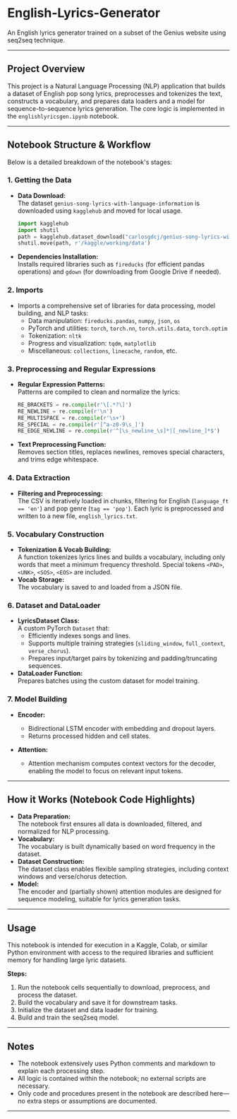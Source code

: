 # English-Lyrics-Generator

An English lyrics generator trained on a subset of the Genius website using seq2seq technique.

---

## Project Overview

This project is a Natural Language Processing (NLP) application that builds a dataset of English pop song lyrics, preprocesses and tokenizes the text, constructs a vocabulary, and prepares data loaders and a model for sequence-to-sequence lyrics generation. The core logic is implemented in the `englishlyricsgen.ipynb` notebook.

---

## Notebook Structure & Workflow

Below is a detailed breakdown of the notebook's stages:

### 1. Getting the Data

- **Data Download:**  
  The dataset `genius-song-lyrics-with-language-information` is downloaded using `kagglehub` and moved for local usage.
  ```python
  import kagglehub
  import shutil
  path = kagglehub.dataset_download("carlosgdcj/genius-song-lyrics-with-language-information")
  shutil.move(path, r'/kaggle/working/data')
  ```
- **Dependencies Installation:**  
  Installs required libraries such as `fireducks` (for efficient pandas operations) and `gdown` (for downloading from Google Drive if needed).

### 2. Imports

- Imports a comprehensive set of libraries for data processing, model building, and NLP tasks:
  - Data manipulation: `fireducks.pandas`, `numpy`, `json`, `os`
  - PyTorch and utilities: `torch`, `torch.nn`, `torch.utils.data`, `torch.optim`
  - Tokenization: `nltk`
  - Progress and visualization: `tqdm`, `matplotlib`
  - Miscellaneous: `collections`, `linecache`, `random`, etc.

### 3. Preprocessing and Regular Expressions

- **Regular Expression Patterns:**  
  Patterns are compiled to clean and normalize the lyrics:
  ```python
  RE_BRACKETS = re.compile(r'\[.*?\]')
  RE_NEWLINE = re.compile(r'\n')
  RE_MULTISPACE = re.compile(r'\s+')
  RE_SPECIAL = re.compile(r'[^a-z0-9\s_]')
  RE_EDGE_NEWLINE = re.compile(r'^[\s_newline_\s]*|[_newline_]*$')
  ```
- **Text Preprocessing Function:**  
  Removes section titles, replaces newlines, removes special characters, and trims edge whitespace.

### 4. Data Extraction

- **Filtering and Preprocessing:**  
  The CSV is iteratively loaded in chunks, filtering for English (`language_ft == 'en'`) and pop genre (`tag == 'pop'`). Each lyric is preprocessed and written to a new file, `english_lyrics.txt`.

### 5. Vocabulary Construction

- **Tokenization & Vocab Building:**  
  A function tokenizes lyrics lines and builds a vocabulary, including only words that meet a minimum frequency threshold. Special tokens `<PAD>`, `<UNK>`, `<SOS>`, `<EOS>` are included.
- **Vocab Storage:**  
  The vocabulary is saved to and loaded from a JSON file.

### 6. Dataset and DataLoader

- **LyricsDataset Class:**  
  A custom PyTorch `Dataset` that:
  - Efficiently indexes songs and lines.
  - Supports multiple training strategies (`sliding_window`, `full_context`, `verse_chorus`).
  - Prepares input/target pairs by tokenizing and padding/truncating sequences.
- **DataLoader Function:**  
  Prepares batches using the custom dataset for model training.

### 7. Model Building

- **Encoder:**  
  - Bidirectional LSTM encoder with embedding and dropout layers.
  - Returns processed hidden and cell states.

- **Attention:**  
  - Attention mechanism computes context vectors for the decoder, enabling the model to focus on relevant input tokens.

---

## How it Works (Notebook Code Highlights)

- **Data Preparation:**  
  The notebook first ensures all data is downloaded, filtered, and normalized for NLP processing.
- **Vocabulary:**  
  The vocabulary is built dynamically based on word frequency in the dataset.
- **Dataset Construction:**  
  The dataset class enables flexible sampling strategies, including context windows and verse/chorus detection.
- **Model:**  
  The encoder and (partially shown) attention modules are designed for sequence modeling, suitable for lyrics generation tasks.

---

## Usage

This notebook is intended for execution in a Kaggle, Colab, or similar Python environment with access to the required libraries and sufficient memory for handling large lyric datasets.

**Steps:**
1. Run the notebook cells sequentially to download, preprocess, and process the dataset.
2. Build the vocabulary and save it for downstream tasks.
3. Initialize the dataset and data loader for training.
4. Build and train the seq2seq model.

---

## Notes

- The notebook extensively uses Python comments and markdown to explain each processing step.
- All logic is contained within the notebook; no external scripts are necessary.
- Only code and procedures present in the notebook are described here—no extra steps or assumptions are documented.

---
